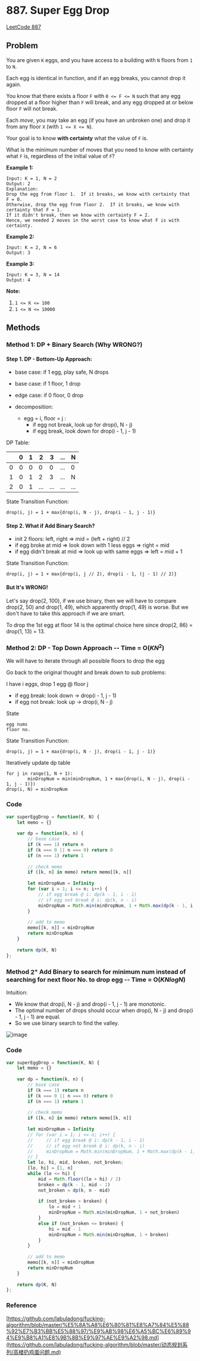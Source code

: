 # 887. Super Egg Drop

[LeetCode 887](https://leetcode.com/problems/super-egg-drop/)

## Problem

You are given `K` eggs, and you have access to a building with `N` floors from `1` to `N`. 

Each egg is identical in function, and if an egg breaks, you cannot drop it again.

You know that there exists a floor `F` with `0 <= F <= N` such that any egg dropped at a floor higher than `F` will break, and any egg dropped at or below floor `F` will not break.

Each *move*, you may take an egg (if you have an unbroken one) and drop it from any floor `X` (with `1 <= X <= N`). 

Your goal is to know **with certainty** what the value of `F` is.

What is the minimum number of moves that you need to know with certainty what `F` is, regardless of the initial value of `F`?

**Example 1:**

```
Input: K = 1, N = 2
Output: 2
Explanation: 
Drop the egg from floor 1.  If it breaks, we know with certainty that F = 0.
Otherwise, drop the egg from floor 2.  If it breaks, we know with certainty that F = 1.
If it didn't break, then we know with certainty F = 2.
Hence, we needed 2 moves in the worst case to know what F is with certainty.
```

**Example 2:**

```
Input: K = 2, N = 6
Output: 3
```

**Example 3:**

```
Input: K = 3, N = 14
Output: 4
```

 

**Note:**

1. `1 <= K <= 100`
2. `1 <= N <= 10000`

## Methods

### Method 1: DP + Binary Search (Why WRONG?)
#### Step 1. DP - Bottom-Up Approach:

* base case: if 1 egg, play safe, N drops

* base case: if 1 floor, 1 drop

* edge case: if 0 floor, 0 drop

* decomposition: 

  * egg = i, floor = j :   
    * if egg not break, look up for drop(i, N - j)
    * if egg break, look down for drop(i - 1, j - 1)

DP Table:

| |  0 | 1 | 2 | 3 | ... | N|
|---|---|---|---|---|---|---|
| 0 | 0 | 0 | 0 | 0 | ... | 0|
| 1 | 0 | 1 | 2 | 3 | ... | N|
| 2 | 0 | 1 | ... | ... | ... | ... |

State Transition Function:

```
drop(i, j) = 1 + max{drop(i, N - j), drop(i - 1, j - 1)}
```

#### Step 2. What if Add Binary Search? 

* init 2 floors: left, right => mid = (left + right) // 2
* if egg broke at mid => look down with 1 less eggs => right = mid
* if egg didn't break at mid => look up with same eggs => left = mid + 1

State Transition Function:

```
drop(i, j) = 1 + max{drop(i, j // 2), drop(i - 1, (j - 1) // 2)}
```

#### But It's WRONG!

Let's say drop(2, 100), if we use binary, then we will have to compare drop(2, 50) and drop(1, 49), which apparently drop(1, 49) is worse. But we don't have to take this approach if we are smart. 

To drop the 1st egg at floor 14 is the optimal choice here since drop(2, 86) = drop(1, 13) = 13.



### Method 2: DP - Top Down Approach -- Time = O($KN^2$)

We will have to iterate through all possible floors to drop the egg

Go back to the original thought and break down to sub problems:

I have i eggs, drop 1 egg @ floor j

* if egg break: look down -> drop(i - 1, j - 1)
* if egg not break: look up -> drop(i, N - j)

State

```
egg nums
floor no.
```

State Transition Function:

```
drop(i, j) = 1 + max{drop(i, N - j), drop(i - 1, j - 1)}
```

Iteratively update dp table

```
for j in range(1, N + 1):
		minDropNum = min(minDropNum, 1 + max{drop(i, N - j), drop(i - 1, j - 1)})
drop(i, N) = minDropNum
```



### Code
```JavaScript
var superEggDrop = function(K, N) {
    let memo = {}
    
    var dp = function(k, n) {
        // base case
        if (k === 1) return n
        if (k === 0 || n === 0) return 0
        if (n === 1) return 1
        
        // check memo
        if ([k, n] in memo) return memo[[k, n]]
        
        let minDropNum = Infinity
        for (var i = 1; i <= n; i++) {
            // if egg break @ i: dp(k - 1, i - 1)
            // if egg not break @ i: dp(k, n - i)
            minDropNum = Math.min(minDropNum, 1 + Math.max(dp(k - 1, i - 1), dp(k, n - i)))
        }
        
        // add to memo
        memo[[k, n]] = minDropNum
        return minDropNum
    }
    
    return dp(K, N)
};
```



### Method $2^+$ Add Binary to search for minimum num instead of searching for next floor No. to drop egg -- Time = O($KNlogN$)

Intuition:

* We know that drop(i, N - j) and drop(i - 1, j - 1) are monotonic.
* The optimal number of drops should occur when drop(i, N - j) and drop(i - 1, j - 1) are equal.
* So we use binary search to find the valley.

![image](./887-binary.png)

### Code

```JavaScript
var superEggDrop = function(K, N) {
    let memo = {}
    
    var dp = function(k, n) {
        // base case
        if (k === 1) return n
        if (k === 0 || n === 0) return 0
        if (n === 1) return 1
        
        // check memo
        if ([k, n] in memo) return memo[[k, n]]
        
        let minDropNum = Infinity
        // for (var i = 1; i <= n; i++) {
        //     // if egg break @ i: dp(k - 1, i - 1)
        //     // if egg not break @ i: dp(k, n - i)
        //     minDropNum = Math.min(minDropNum, 1 + Math.max(dp(k - 1, i - 1), dp(k, n - i)))
        // }
        let lo, hi, mid, broken, not_broken;
        [lo, hi] = [1, n]
        while (lo <= hi) {
            mid = Math.floor((lo + hi) / 2)
            broken = dp(k - 1, mid - 1)
            not_broken = dp(k, n - mid)
            
            if (not_broken > broken) {
                lo = mid + 1
                minDropNum = Math.min(minDropNum, 1 + not_broken)
            }
            else if (not_broken <= broken) {
                hi = mid - 1
                minDropNum = Math.min(minDropNum, 1 + broken)
            }
        }
        
        // add to memo
        memo[[k, n]] = minDropNum
        return minDropNum
    }
    
    return dp(K, N)
};
```



### Reference

[https://github.com/labuladong/fucking-algorithm/blob/master/%E5%8A%A8%E6%80%81%E8%A7%84%E5%88%92%E7%B3%BB%E5%88%97/%E9%AB%98%E6%A5%BC%E6%89%94%E9%B8%A1%E8%9B%8B%E9%97%AE%E9%A2%98.md](https://github.com/labuladong/fucking-algorithm/blob/master/动态规划系列/高楼扔鸡蛋问题.md)